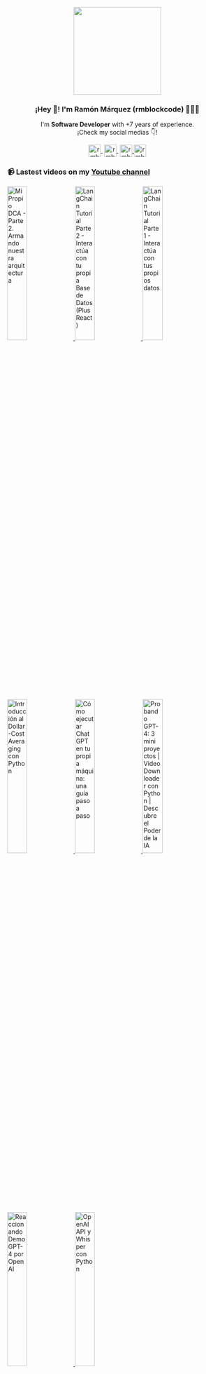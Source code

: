 <p align="center" width="300">
   <img align="center" width="200" src="https://i.ibb.co/2716bbT/github-imagenobg.png" />
   <h3 align="center">¡Hey 👋! I'm Ramón Márquez (rmblockcode) 👨🏻‍💻</h3>
</p>

<p align="center">I'm <strong>Software Developer</strong> with +7 years of experience.<br />¡Check my social medias 👇!</p>
<p align="center">
   <a href="https://twitch.tv/rmblockcode" target="blank" style='margin-right:4px'>
    <img align="center" src="https://cdn.jsdelivr.net/npm/simple-icons@3.0.1/icons/twitch.svg" alt="rmblockcode" height="28px" width="28px" />
  </a>
   <a href="https://youtube.com/@rmblockcode?sub_confirmation=1" target="blank" style='margin-right:4px'>
    <img align="center" src="https://cdn.jsdelivr.net/npm/simple-icons@3.0.1/icons/youtube.svg" alt="rmblockcode" height="28px" width="28px" />
  </a>
  <a href="https://www.instagram.com/rmblockcode/" target="blank">
    <img align="center" src="https://cdn.jsdelivr.net/npm/simple-icons@3.0.1/icons/instagram.svg" alt="rmblockcode" height="28px" width="28px" />
  </a>
  <a href="https://www.tiktok.com/@rmblockcode" target="blank">
    <img align="center" src="https://cdn.jsdelivr.net/npm/simple-icons@3.0.1/icons/tiktok.svg" alt="rmblockcode" height="28px" width="28px" />
  </a>
</p>


<!--
- 🔭 I’m currently working on **a company software as a Software Development Manager**
- 🌱 I’m currently learning **Frontend skills**
- 👯 I’m looking to collaborate on **More Projects**
- 💬 Ask me about **Python**
-->

### 📹 Lastest videos on my [Youtube channel](https://youtube.com/@rmblockcode?sub_confirmation=1)
<a href='https://youtu.be/9NQqomkRxV8' target='_blank'>
  <img width='30%' src='https://img.youtube.com/vi/9NQqomkRxV8/mqdefault.jpg' alt='Mi Propio DCA - Parte 2. Armando nuestra arquitectura' />
</a>
<a href='https://youtu.be/XfWII5eqXis' target='_blank'>
  <img width='30%' src='https://img.youtube.com/vi/XfWII5eqXis/mqdefault.jpg' alt='LangChain Tutorial Parte 2 - Interactúa con tu propia Base de Datos (Plus React)' />
</a>
<a href='https://youtu.be/y2I638fqqU0' target='_blank'>
  <img width='30%' src='https://img.youtube.com/vi/y2I638fqqU0/mqdefault.jpg' alt='LangChain Tutorial Parte 1 - Interactúa con tus propios datos' />
</a>
<a href='https://youtu.be/PSfTevvGlfs' target='_blank'>
  <img width='30%' src='https://img.youtube.com/vi/PSfTevvGlfs/mqdefault.jpg' alt='Introducción al Dollar-Cost Averaging con Python' />
</a>
<a href='https://youtu.be/CzJ6Z2AaPvQ' target='_blank'>
  <img width='30%' src='https://img.youtube.com/vi/CzJ6Z2AaPvQ/mqdefault.jpg' alt='Cómo ejecutar ChatGPT en tu propia máquina: una guía paso a paso' />
</a>
<a href='https://youtu.be/7I1IH7tZjuo' target='_blank'>
  <img width='30%' src='https://img.youtube.com/vi/7I1IH7tZjuo/mqdefault.jpg' alt='Probando GPT-4: 3 mini proyectos | Video Downloader con Python | Descubre el Poder de la IA' />
</a>
<a href='https://youtu.be/_tlIAqIL8IE' target='_blank'>
  <img width='30%' src='https://img.youtube.com/vi/_tlIAqIL8IE/mqdefault.jpg' alt='Reaccionando Demo GPT-4 por OpenAI' />
</a>
<a href='https://youtu.be/9mzx4_cGPmU' target='_blank'>
  <img width='30%' src='https://img.youtube.com/vi/9mzx4_cGPmU/mqdefault.jpg' alt='OpenAI API y Whisper con Python' />
</a>
